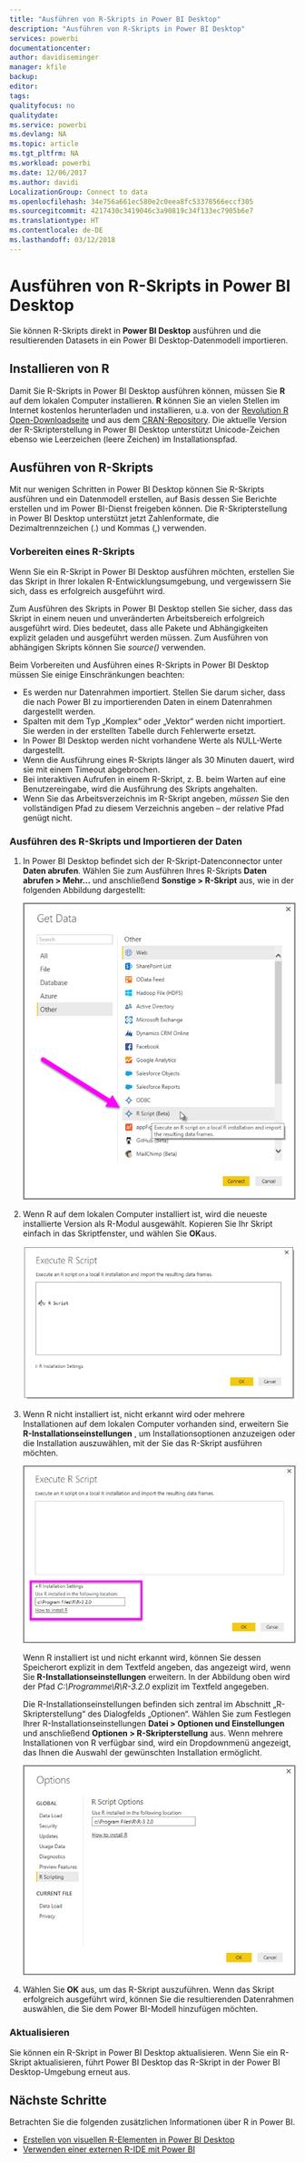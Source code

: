 ```yaml
---
title: "Ausführen von R-Skripts in Power BI Desktop"
description: "Ausführen von R-Skripts in Power BI Desktop"
services: powerbi
documentationcenter: 
author: davidiseminger
manager: kfile
backup: 
editor: 
tags: 
qualityfocus: no
qualitydate: 
ms.service: powerbi
ms.devlang: NA
ms.topic: article
ms.tgt_pltfrm: NA
ms.workload: powerbi
ms.date: 12/06/2017
ms.author: davidi
LocalizationGroup: Connect to data
ms.openlocfilehash: 34e756a661ec580e2c0eea8fc53378566eccf305
ms.sourcegitcommit: 4217430c3419046c3a90819c34f133ec7905b6e7
ms.translationtype: HT
ms.contentlocale: de-DE
ms.lasthandoff: 03/12/2018
---
```

# <a name="run-r-scripts-in-power-bi-desktop"></a>Ausführen von R-Skripts in Power BI Desktop
Sie können R-Skripts direkt in **Power BI Desktop** ausführen und die resultierenden Datasets in ein Power BI Desktop-Datenmodell importieren.

## <a name="install-r"></a>Installieren von R
Damit Sie R-Skripts in Power BI Desktop ausführen können, müssen Sie **R** auf dem lokalen Computer installieren. **R** können Sie an vielen Stellen im Internet kostenlos herunterladen und installieren, u.a. von der [Revolution R Open-Downloadseite](https://mran.revolutionanalytics.com/download/) und aus dem [CRAN-Repository](https://cran.r-project.org/bin/windows/base/). Die aktuelle Version der R-Skripterstellung in Power BI Desktop unterstützt Unicode-Zeichen ebenso wie Leerzeichen (leere Zeichen) im Installationspfad.

## <a name="run-r-scripts"></a>Ausführen von R-Skripts
Mit nur wenigen Schritten in Power BI Desktop können Sie R-Skripts ausführen und ein Datenmodell erstellen, auf Basis dessen Sie Berichte erstellen und im Power BI-Dienst freigeben können. Die R-Skripterstellung in Power BI Desktop unterstützt jetzt Zahlenformate, die Dezimaltrennzeichen (.) und Kommas (,) verwenden.

### <a name="prepare-an-r-script"></a>Vorbereiten eines R-Skripts
Wenn Sie ein R-Skript in Power BI Desktop ausführen möchten, erstellen Sie das Skript in Ihrer lokalen R-Entwicklungsumgebung, und vergewissern Sie sich, dass es erfolgreich ausgeführt wird.

Zum Ausführen des Skripts in Power BI Desktop stellen Sie sicher, dass das Skript in einem neuen und unveränderten Arbeitsbereich erfolgreich ausgeführt wird. Dies bedeutet, dass alle Pakete und Abhängigkeiten explizit geladen und ausgeführt werden müssen. Zum Ausführen von abhängigen Skripts können Sie *source()* verwenden.

Beim Vorbereiten und Ausführen eines R-Skripts in Power BI Desktop müssen Sie einige Einschränkungen beachten:

* Es werden nur Datenrahmen importiert. Stellen Sie darum sicher, dass die nach Power BI zu importierenden Daten in einem Datenrahmen dargestellt werden.
* Spalten mit dem Typ „Komplex“ oder „Vektor“ werden nicht importiert. Sie werden in der erstellten Tabelle durch Fehlerwerte ersetzt.
* In Power BI Desktop werden nicht vorhandene Werte als NULL-Werte dargestellt.
* Wenn die Ausführung eines R-Skripts länger als 30 Minuten dauert, wird sie mit einem Timeout abgebrochen.
* Bei interaktiven Aufrufen in einem R-Skript, z. B. beim Warten auf eine Benutzereingabe, wird die Ausführung des Skripts angehalten.
* Wenn Sie das Arbeitsverzeichnis im R-Skript angeben, *müssen* Sie den vollständigen Pfad zu diesem Verzeichnis angeben – der relative Pfad genügt nicht.

### <a name="run-your-r-script-and-import-data"></a>Ausführen des R-Skripts und Importieren der Daten
1. In Power BI Desktop befindet sich der R-Skript-Datenconnector unter **Daten abrufen**. Wählen Sie zum Ausführen Ihres R-Skripts **Daten abrufen &gt; Mehr...** und anschließend **Sonstige &gt; R-Skript** aus, wie in der folgenden Abbildung dargestellt:
   
   ![](media/desktop-r-scripts/r-scripts-1.png)
2. Wenn R auf dem lokalen Computer installiert ist, wird die neueste installierte Version als R-Modul ausgewählt. Kopieren Sie Ihr Skript einfach in das Skriptfenster, und wählen Sie **OK**aus.
   
   ![](media/desktop-r-scripts/r-scripts-2.png)
3. Wenn R nicht installiert ist, nicht erkannt wird oder mehrere Installationen auf dem lokalen Computer vorhanden sind, erweitern Sie **R-Installationseinstellungen** , um Installationsoptionen anzuzeigen oder die Installation auszuwählen, mit der Sie das R-Skript ausführen möchten.
   
   ![](media/desktop-r-scripts/r-scripts-3.png)
   
   Wenn R installiert ist und nicht erkannt wird, können Sie dessen Speicherort explizit in dem Textfeld angeben, das angezeigt wird, wenn Sie **R-Installationseinstellungen** erweitern. In der Abbildung oben wird der Pfad *C:\Programme\R\R-3.2.0* explizit im Textfeld angegeben.
   
   Die R-Installationseinstellungen befinden sich zentral im Abschnitt „R-Skripterstellung“ des Dialogfelds „Optionen“. Wählen Sie zum Festlegen Ihrer R-Installationseinstellungen **Datei > Optionen und Einstellungen** und anschließend **Optionen > R-Skripterstellung** aus. Wenn mehrere Installationen von R verfügbar sind, wird ein Dropdownmenü angezeigt, das Ihnen die Auswahl der gewünschten Installation ermöglicht.
   
   ![](media/desktop-r-scripts/r-scripts-4.png)
4. Wählen Sie **OK** aus, um das R-Skript auszuführen. Wenn das Skript erfolgreich ausgeführt wird, können Sie die resultierenden Datenrahmen auswählen, die Sie dem Power BI-Modell hinzufügen möchten.

### <a name="refresh"></a>Aktualisieren
Sie können ein R-Skript in Power BI Desktop aktualisieren. Wenn Sie ein R-Skript aktualisieren, führt Power BI Desktop das R-Skript in der Power BI Desktop-Umgebung erneut aus.

## <a name="next-steps"></a>Nächste Schritte
Betrachten Sie die folgenden zusätzlichen Informationen über R in Power BI.

* [Erstellen von visuellen R-Elementen in Power BI Desktop](desktop-r-visuals.md)
* [Verwenden einer externen R-IDE mit Power BI](desktop-r-ide.md)

